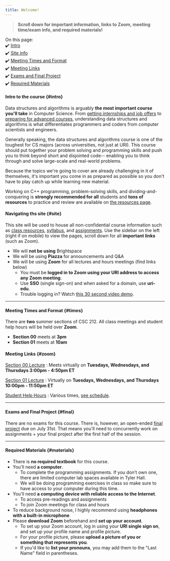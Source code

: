 ```yaml
---
title: Welcome!
---
```


> **Scroll down for important information, links to Zoom, meeting time/exam info, and required materials!**

On this page:  
✔️ [Intro](#intro)  
✔️ [Site info](#site)  
✔️ [Meeting Times and Format](#times)  
✔️ [Meeting Links](#zoom)  
✔️ [Exams and Final Project](#final)  
✔️ [Required Materials](#materials)  

#### Intro to the course {#intro}
Data structures and algorithms is arguably **the most important course you'll take** in Computer Science. From [getting internships and job offers](https://github.com/cassidoo/getting-a-gig) to [preparing for advanced courses](https://www.synergisticit.com/how-data-structures-and-algorithms-are-important-for-computer-science-graduates/), understanding data structures and algorithms is what differentiates programmers and coders from computer scientists and engineers.

Generally speaking, the data structures and algorithms course is one of the toughest for CS majors (across universities, not just at URI). This course should put together your problem solving and programming skills and push you to think beyond short and disjointed code-- enabling you to think through and solve large-scale and real-world problems.

Because the topics we're going to cover are already challenging in it of themselves, it's important you come in as prepared as possible so you don't have to play catch up while learning new material.

Working on C++ programming, problem-solving skills, and dividing-and-conquering is **strongly recommended for all** students and **tons of resources** to practice and review are available on [the resources page](/sm21/resources).

#### Navigating ths site {#site}
This site will be used to house all non-confidential course information such as [class resources](/sm21/resources), [syllabus](/sm21/syllabus), and [assignments](/sm21/todo). Use the sidebar on the left (right if on mobile) to view the pages, scroll down for all **important links** (such as Zoom).
- We will **not be using** Brightspace 
- We will be using **Piazza** for announcements and Q&A
- We will be using **Zoom** for all lectures and hours meetings (find links below)
	- You must be **logged in to Zoom using your URI address to access any Zoom meeting**. 
	- Use **SSO** (single sign-on) and when asked for a domain, use **uri-edu**.
	- Trouble logging in? Watch [this 30 second video demo](https://youtu.be/XYM-nMXAiRY).

---

#### Meeting Times and Format {#times}
There are **two** summer sections of CSC 212. All class meetings and student help hours will be held over **Zoom**.
- **Section 00** meets at **3pm**
- **Section 01** meets at **10am**

#### Meeting Links {#zoom}

[Section 00 Lecture](https://uri-edu.zoom.us/j/97741139237?pwd=RVJzSkp3UXpobDBwYWdBb3ArY3dqdz09)
: Meets virtually on **Tuesdays, Wednesdays, and Thursdays 3:00pm - 4:50pm ET** 

[Section 01 Lecture](https://uri-edu.zoom.us/j/92646736757?pwd=YUY1M2dGbkZxSEZFMTlsOVNWYk92dz09)
: Virtually on **Tuesdays, Wednesdays, and Thursdays 10:00pm - 11:50pm ET** 

[Student Help Hours](https://uri-edu.zoom.us/j/99113409560?pwd=TjlDdmo5cFNzYWozMXJHSGtaZm1TQT09)
: Various times, [see schedule](/sm21/hours).

---

#### Exams and Final Project {#final}
There are no exams for this course. There is, however, an open-ended [final project](/sm21/final) due on July 31st. That means you'll need to concurrently work on assignments + your final project after the first half of the session.

---

#### Required Materials {#materials}
- There is **no required textbook** for this course. 
- You’ll need **a computer**.
	- To complete the programming assignments. If you don’t own one, there are limited computer lab spaces available in Tyler Hall.
	- We will be doing programming exercises in class so make sure to have access to your computer during this time.
- You’ll need **a computing device with reliable access to the Internet**. 
	- To access pre-readings and assignments
	- To join Zoom meetings for class and hours 
- To reduce background noise, I highly recommend using **headphones with a built-in microphone**
- Please **download Zoom** beforehand and **set up your account**.
	- To set up your Zoom account, log in using your **URI single sign on**, and set up your profile name and profile picture.
	- For your profile picture, please **upload a picture of you or something that represents you**. 
	- If you'd like to **list your pronouns**, you may add them to the "Last Name" field in parentheses.

